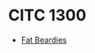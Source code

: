 # CITC 1300
 
 <ul>
     <li><a href="file:///C:/Users/devyb/Documents/GitHub/CITC-1300/intro%20to%20html/index.html1" target="_blank">Fat Beardies</a></li>
     
